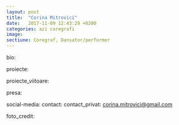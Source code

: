 ```yaml
---
layout: post
title:  "Corina Mitrovici"
date:   2017-11-09 12:43:29 +0200
categories: azi coregrafi
image: 
sectiune: Coregraf, Dansator/performer
---
```

bio: 

proiecte: 

proiecte_viitoare: 

presa: 

social-media: 
contact: 
contact_privat: corina.mitrovici@gmail.com

foto_credit: 
